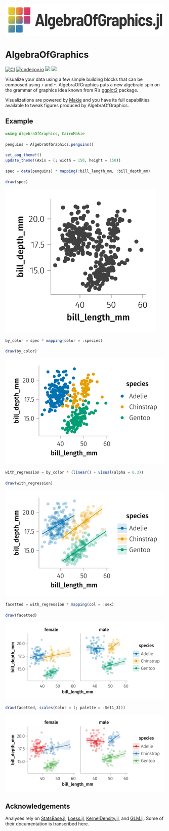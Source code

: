 

<div align="center">
  <picture>
    <source media="(prefers-color-scheme: dark)" srcset="/docs/src/assets/logo_with_text_dark.svg">
    <img alt="AlgebraOfGraphics Logo" src="/docs/src/assets/logo_with_text.svg" height="100">
  </picture>
</div>

# AlgebraOfGraphics

[![CI](https://github.com/MakieOrg/AlgebraOfGraphics.jl/actions/workflows/ci.yml/badge.svg)](https://github.com/MakieOrg/AlgebraOfGraphics.jl/actions/workflows/ci.yml)
[![codecov.io](https://codecov.io/github/MakieOrg/AlgebraOfGraphics.jl/coverage.svg?branch=master)](http://codecov.io/github/MakieOrg/AlgebraOfGraphics.jl?branch=master)
[![](https://img.shields.io/badge/docs-stable-blue.svg)](https://aog.makie.org/stable)
[![](https://img.shields.io/badge/docs-dev-blue.svg)](https://aog.makie.org/dev)

Visualize your data using a few simple building blocks that can be
composed using `+` and `*`. AlgebraOfGraphics puts a new algebraic spin
on the grammar of graphics idea known from R’s
[ggplot2](https://ggplot2.tidyverse.org/) package.

Visualizations are powered by
[Makie](https://github.com/MakieOrg/Makie.jl) and you have its full
capabilities available to tweak figures produced by AlgebraOfGraphics.

## Example

``` julia
using AlgebraOfGraphics, CairoMakie

penguins = AlgebraOfGraphics.penguins()

set_aog_theme!()
update_theme!(Axis = (; width = 150, height = 150))

spec = data(penguins) * mapping(:bill_length_mm, :bill_depth_mm)

draw(spec)
```

![](README_files/figure-commonmark/cell-3-output-1.svg)

``` julia
by_color = spec * mapping(color = :species)

draw(by_color)
```

![](README_files/figure-commonmark/cell-4-output-1.svg)

``` julia
with_regression = by_color * (linear() + visual(alpha = 0.3))

draw(with_regression)
```

![](README_files/figure-commonmark/cell-5-output-1.svg)

``` julia
facetted = with_regression * mapping(col = :sex)

draw(facetted)
```

![](README_files/figure-commonmark/cell-6-output-1.svg)

``` julia
draw(facetted, scales(Color = (; palette = :Set1_3)))
```

![](README_files/figure-commonmark/cell-7-output-1.svg)

## Acknowledgements

Analyses rely on
[StatsBase.jl](https://github.com/JuliaStats/StatsBase.jl),
[Loess.jl](https://github.com/JuliaStats/Loess.jl),
[KernelDensity.jl](https://github.com/JuliaStats/KernelDensity.jl), and
[GLM.jl](https://github.com/JuliaStats/GLM.jl). Some of their
documentation is transcribed here.


